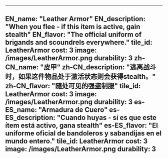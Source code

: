 ---

EN_name: "Leather Armor"
EN_description: "When you flee - if this item is active, gain stealth"
EN_flavor: "The official uniform of brigands and scoundrels everywhere."
tile_id: LeatherArmor
cost: 3
image: /images/LeatherArmor.png
durability: 3
zh-CN_name: "皮甲"
zh-CN_description: "逃离战斗时，如果这件物品处于激活状态则会获得stealth。"
zh-CN_flavor: "随处可见的强盗制服"
tile_id: LeatherArmor
cost: 3
image: /images/LeatherArmor.png
durability: 3
es-ES_name: "Armadura de Cuero"
es-ES_description: "Cuando huyas - si es que este ítem está activo, gana stealth"
es-ES_flavor: "El uniforme oficial de bandoleros y sabandijas en el mundo entero."
tile_id: LeatherArmor
cost: 3
image: /images/LeatherArmor.png
durability: 3
---